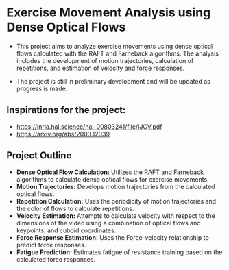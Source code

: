# Exercise Movement Analysis using Dense Optical Flows

- This project aims to analyze exercise movements using dense optical flows calculated with the RAFT and Farneback algorithms. The analysis includes the development of motion trajectories, calculation of repetitions, and estimation of velocity and force responses.

- The project is still in preliminary development and will be updated as progress is made.

## Inspirations for the project:
- https://inria.hal.science/hal-00803241/file/IJCV.pdf
- https://arxiv.org/abs/2003.12039

## Project Outline

- **Dense Optical Flow Calculation:** Utilizes the RAFT and Farneback algorithms to calculate dense optical flows for exercise movements.
- **Motion Trajectories:** Develops motion trajectories from the calculated optical flows.
- **Repetition Calculation:** Uses the periodicity of motion trajectories and the color of flows to calculate repetitions.
- **Velocity Estimation:** Attempts to calculate velocity with respect to the dimensions of the video using a combination of optical flows and keypoints, and cuboid coordinates.
- **Force Response Estimation:** Uses the Force-velocity relationship to predict force responses.
- **Fatigue Prediction:** Estimates fatigue of resistance training based on the calculated force responses.
